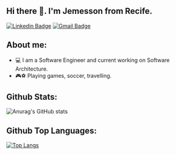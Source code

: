 ## Hi there 👋. I'm Jemesson from Recife.
[![Linkedin Badge](https://img.shields.io/badge/-Jemesson%20Lima-blueviolet?style=flat-square&logo=Linkedin&logoColor=white&link=https://www.linkedin.com/in/jemessonlima/)](https://www.linkedin.com/in/jemessonlima)
[![Gmail Badge](https://img.shields.io/badge/-Jemesson%20Lima-blueviolet?style=flat-square&logo=Gmail&logoColor=white&link=mailto:jemessonlima@gmail.com)](mailto:jemessonlima@gmail.com)

## About me:
- 💻 I am a Software Engineer and current working on Software Architecture.
- 🎮⚽ Playing games, soccer, travelling.

## Github Stats:
![Anurag's GitHub stats](https://github-readme-stats.vercel.app/api?username=Jemesson&show_icons=true&theme=tokyonight)

## Github Top Languages:
[![Top Langs](https://github-readme-stats.vercel.app/api/top-langs/?username=Jemesson&theme=tokyonight)](https://github.com/anuraghazra/github-readme-stats)


